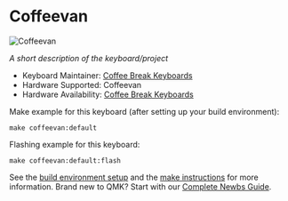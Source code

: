 # Coffeevan

![Coffeevan]()

*A short description of the keyboard/project*

* Keyboard Maintainer: [Coffee Break Keyboards](https://github.com/CoffeeBreakKeyboards)
* Hardware Supported: Coffeevan
* Hardware Availability: [Coffee Break Keyboards](https://cbkbd.com)

Make example for this keyboard (after setting up your build environment):

    make coffeevan:default

Flashing example for this keyboard:

    make coffeevan:default:flash

See the [build environment setup](https://docs.qmk.fm/#/getting_started_build_tools) and the [make instructions](https://docs.qmk.fm/#/getting_started_make_guide) for more information. Brand new to QMK? Start with our [Complete Newbs Guide](https://docs.qmk.fm/#/newbs).

